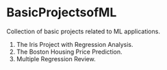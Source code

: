 # BasicProjectsofML

Collection of basic projects related to ML applications.

1. The Iris Project with Regression Analysis.
2. The Boston Housing Price Prediction.
3. Multiple Regression Review.

